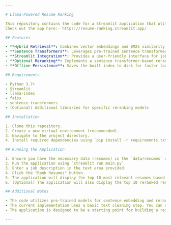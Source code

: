 ```yaml
---

# Llama-Powered Resume Ranking

This repository contains the code for a Streamlit application that utilizes a hybrid retrieval approach to rank resumes based on a provided job description.
Check out the app here:- https://resume-ranking.streamlit.app/

## Features

- **Hybrid Retrieval**: Combines vector embeddings and BM25 similarity for robust search.
- **Sentence Transformers**: Leverages pre-trained sentence transformers for efficient text representation.
- **Streamlit Integration**: Provides a user-friendly interface for job description input and ranked resume display.
- **Optional Reranking**: Implements a sentence transformer-based reranking step for potentially improved results (requires additional model configuration).
- **Offline Persistence**: Saves the built index to disk for faster loading on subsequent application runs.

## Requirements

- Python 3.7+
- Streamlit
- llama-index
- faiss
- sentence-transformers
- (Optional) Additional libraries for specific reranking models

## Installation

1. Clone this repository.
2. Create a new virtual environment (recommended).
3. Navigate to the project directory.
4. Install required dependencies using `pip install -r requirements.txt`.

## Running the Application

1. Ensure you have the necessary data (resumes) in the `data/resumes` directory.
2. Run the application using `streamlit run main.py`.
3. Enter a job description in the text area provided.
4. Click the "Rank Resumes" button.
5. The application will display the top 10 most relevant resumes based on the combined retrieval strategy.
6. (Optional) The application will also display the top 10 reranked results if a reranking model is specified.

## Additional Notes

- The code utilizes pre-trained models for sentence embedding and reranking (if enabled). Download the desired models and update the configuration accordingly.
- The current implementation uses a basic text cleaning step. You can customize this process for more advanced text pre-processing based on your data characteristics.
- The application is designed to be a starting point for building a resume ranking system. You can further customize and extend it based on your specific needs.

--- 
```

